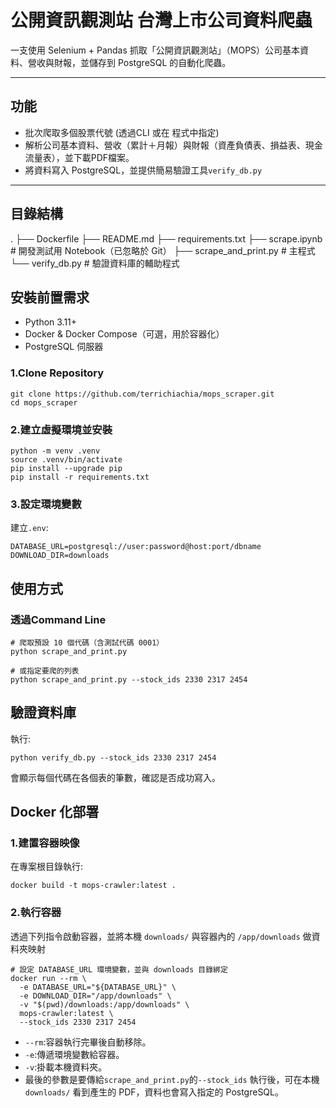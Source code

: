 # 公開資訊觀測站 台灣上市公司資料爬蟲

一支使用 Selenium + Pandas 抓取「公開資訊觀測站」（MOPS）公司基本資料、營收與財報，並儲存到 PostgreSQL 的自動化爬蟲。

---

## 功能
- 批次爬取多個股票代號 (透過CLI 或在 程式中指定)
- 解析公司基本資料、營收（累計＋月報）與財報（資產負債表、損益表、現金流量表），並下載PDF檔案。
- 將資料寫入 PostgreSQL，並提供簡易驗證工具`verify_db.py`

---

## 目錄結構

.
├── Dockerfile
├── README.md
├── requirements.txt
├── scrape.ipynb        # 開發測試用 Notebook（已忽略於 Git）
├── scrape_and_print.py # 主程式
└── verify_db.py        # 驗證資料庫的輔助程式

## 安裝前置需求
* Python 3.11+
* Docker & Docker Compose（可選，用於容器化）
* PostgreSQL 伺服器
### 1.Clone Repository
```
git clone https://github.com/terrichiachia/mops_scraper.git
cd mops_scraper
```
### 2.建立虛擬環境並安裝
```
python -m venv .venv
source .venv/bin/activate
pip install --upgrade pip
pip install -r requirements.txt
```
### 3.設定環境變數
建立`.env`:
```
DATABASE_URL=postgresql://user:password@host:port/dbname
DOWNLOAD_DIR=downloads
```
## 使用方式
### 透過Command Line
```
# 爬取預設 10 個代碼（含測試代碼 0001）
python scrape_and_print.py

# 或指定要爬的列表
python scrape_and_print.py --stock_ids 2330 2317 2454
```
## 驗證資料庫
執行:
```
python verify_db.py --stock_ids 2330 2317 2454
```
會顯示每個代碼在各個表的筆數，確認是否成功寫入。

## Docker 化部署
### 1.建置容器映像
在專案根目錄執行:
```
docker build -t mops-crawler:latest .
```
### 2.執行容器
透過下列指令啟動容器，並將本機 `downloads/` 與容器內的 `/app/downloads` 做資料夾映射
```
# 設定 DATABASE_URL 環境變數，並與 downloads 目錄綁定
docker run --rm \
  -e DATABASE_URL="${DATABASE_URL}" \
  -e DOWNLOAD_DIR="/app/downloads" \
  -v "$(pwd)/downloads:/app/downloads" \
  mops-crawler:latest \
  --stock_ids 2330 2317 2454
```
* `--rm`:容器執行完畢後自動移除。
* `-e`:傳遞環境變數給容器。
* `-v`:掛載本機資料夾。
* 最後的參數是要傳給`scrape_and_print.py`的`--stock_ids`
執行後，可在本機 `downloads/` 看到產生的 PDF，資料也會寫入指定的 PostgreSQL。